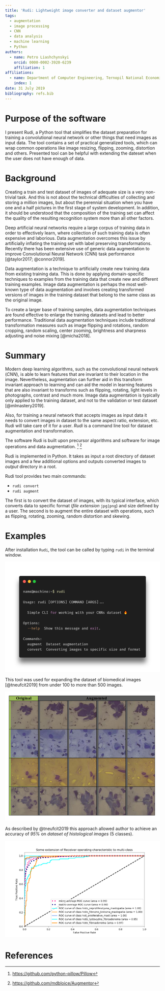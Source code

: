 ```yaml
---
title: 'Rudi: Lightweight image converter and dataset augmentor'
tags:
  - augmentation
  - image processing
  - CNN
  - data analysis
  - machine learning
  - Python
authors:
  - name: Petro Liashchynskyi
    orcid: 0000-0002-3920-6239
    affiliation: 1
affiliations:
  - name: Department of Computer Engineering, Ternopil National Economic University, Ternopil 46003, Ukraine
    index: 1
date: 31 July 2019
bibliography: refs.bib
---
```



# Purpose of the software

I present Rudi, a Python tool that simplifies the dataset preparation for training a convolutional neural network or other things that need images as input data. The tool contains a set of practical generalized tools, which can wrap common operations like image resizing, flipping, zooming, distortion and others. Presented tool can be helpful with extending the dateset when the user does not have enough of data.

# Background

Creating a train and test dataset of images of adequate size is a very 
non-trivial task. And this is not about the technical difficulties of collecting 
and storing a million images, but about the perennial situation when you 
have one and a half pictures in the first stage of system development. 
In addition, it should be understood that the composition of the training set 
can affect the quality of the resulting recognition system more than all other factors.

Deep artificial neural networks require a large corpus of training data in order to 
effectively learn, where collection of such training data is often expensive and laborious. 
Data augmentation overcomes this issue by artificially inflating the training
set with label preserving transformations. Recently there has been extensive use 
of generic data augmentation to improve Convolutional Neural Network (CNN) task performance [@taylor2017; @connor2019].

Data augmentation is a technique to artificially create new training data from existing training data. 
This is done by applying domain-specific techniques to examples from the training data that create new 
and different training examples. Image data augmentation is perhaps the most well-known type of data 
augmentation and involves creating transformed versions of images in the training dataset that 
belong to the same class as the original image.

To create a larger base of training samples, data augmentation techniques are found effective 
to enlarge the training datasets and lead to better performance. Traditional data 
augmentation techniques include traditional transformation measures such as image 
flipping and rotations, random cropping, random scaling, center zooming, 
brightness and sharpness adjusting and noise mixing [@micha2018]. 

# Summary

Modern deep learning algorithms, such as the convolutional neural network (*CNN*), is able to 
learn features that are invariant to their location in the image. Nevertheless, augmentation 
can further aid in this transform invariant approach to learning and can aid the model in learning 
features that are also invariant to transforms such as flipping, rotating, 
light levels in photographs, contrast and much more. Image data augmentation is typically only applied 
to the training dataset, and not to the validation or test dataset [@mlmastery2019].

Also, for training a neural network that accepts images as input data it needs 
to convert images in dataset to the same aspect ratio, extension, etc. Rudi will 
take care of it for a user. *Rudi* is a command line tool for dataset augmentation and transformation.

The software Rudi is built upon precursor algorithms and software for image operations 
and data augmentation. [^1] [^2]

Rudi is implemented in Python. It takes as input a root directory of dataset images and a few additional 
options and outputs converted images to *output* directory in a root. 


Rudi tool provides two main commands:

+ `rudi convert`
+ `rudi augment`

The first is to convert the dataset of images, with its typical interface, 
which converts data to specific format (*file extension* `jpg|png`) and size defined by a user. 
The second is to augment the entire dataset with operations, such as flipping, 
rotating, zooming, random distortion and skewing.

[^1]: <https://github.com/python-pillow/Pillow>

[^2]: <https://github.com/mdbloice/Augmentor>


# Examples

After installation `Rudi`, the tool can be called by typing `rudi` in the terminal window.

![Output information after calling `Rudi` script in terminal. ](figure1.png)

This tool was used for expanding the dataset of biomedical images [@tneufcit2019] from under 100 to more than 500 images.

![Example images of the original and augmented dataset. ](figure2.png)

As described by @tneufcit2019 this approach allowed author to achieve an accuracy of *95%* on *dataset of histological images* (5 classes).

![ROC crurve for CNN classifier for histological images. ](figure3.png)

# References
